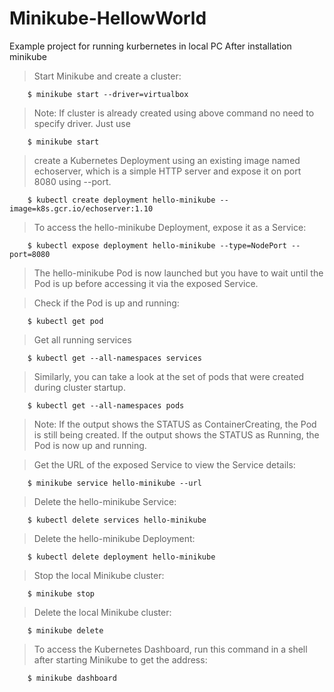 # Minikube-HellowWorld
Example project for running kurbernetes in local PC
After installation minikube

>Start Minikube and create a cluster:
```
    $ minikube start --driver=virtualbox
```

>Note: If cluster is already created using above command no need to specify driver. Just use 

```
    $ minikube start
```

>create a Kubernetes Deployment using an existing image named echoserver, which is a simple HTTP server and expose it on port 8080 using --port.
```
    $ kubectl create deployment hello-minikube --image=k8s.gcr.io/echoserver:1.10
```

>To access the hello-minikube Deployment, expose it as a Service:

```
    $ kubectl expose deployment hello-minikube --type=NodePort --port=8080
```

>The hello-minikube Pod is now launched but you have to wait until the Pod is up before accessing it via the exposed Service.

>Check if the Pod is up and running:

```
    $ kubectl get pod
```

>Get all running services

```
    $ kubectl get --all-namespaces services
```

>Similarly, you can take a look at the set of pods that were created during cluster startup.

```
    $ kubectl get --all-namespaces pods
```


>Note: If the output shows the STATUS as ContainerCreating, the Pod is still being created.
>If the output shows the STATUS as Running, the Pod is now up and running.

> Get the URL of the exposed Service to view the Service details:

```
    $ minikube service hello-minikube --url
```

>Delete the hello-minikube Service:

```
    $ kubectl delete services hello-minikube
```

>Delete the hello-minikube Deployment:

```
    $ kubectl delete deployment hello-minikube
```

>Stop the local Minikube cluster:

```
    $ minikube stop
```
>Delete the local Minikube cluster:

```
    $ minikube delete
```

>To access the Kubernetes Dashboard, run this command in a shell after starting Minikube to get the address:

```
    $ minikube dashboard
```